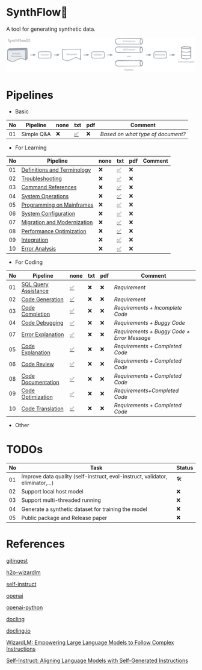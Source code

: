 # SynthFlow🍃

A tool for generating synthetic data.

<div align="center">
  <img src="assets/imgs/synthflow.svg">
</div>

# Pipelines

- Basic

|No|Pipeline|none|txt|pdf|Comment|
|---|---|---|---|---|---|
|01|Simple Q&A|❌|[✅](pipelines/Basic.py#L4)|❌|*Based on what type of document?*|

- For Learning

|No|Pipeline|none|txt|pdf|Comment|
|---|---|---|---|---|---|
|01|[Definitions and Terminology](docs/mainframe_learning_instruction_data.md#1-definitions-and-terminology)|❌|[✅](pipelines/Learning.py#L572)|❌||
|02|[Troubleshooting](docs/mainframe_learning_instruction_data.md#2-troubleshooting)|❌|[✅](pipelines/Learning.py#L513)|❌||
|03|[Command References](docs/mainframe_learning_instruction_data.md#3-command-references)|❌|[✅](pipelines/Learning.py#L454)|❌||
|04|[System Operations](docs/mainframe_learning_instruction_data.md#4-system-operations)|❌|[✅](pipelines/Learning.py#L395)|❌||
|05|[Programming on Mainframes](docs/mainframe_learning_instruction_data.md#5-programming-on-mainframes)|❌|[✅](pipelines/Learning.py#L336)|❌||
|06|[System Configuration](docs/mainframe_learning_instruction_data.md#6-system-configuration)|❌|[✅](pipelines/Learning.py#L276)|❌||
|07|[Migration and Modernization](docs/mainframe_learning_instruction_data.md#7-migration-and-modernization)|❌|[✅](pipelines/Learning.py#L217)|❌||
|08|[Performance Optimization](docs/mainframe_learning_instruction_data.md#8-performance-optimization)|❌|[✅](pipelines/Learning.py#L158)|❌||
|09|[Integration](docs/mainframe_learning_instruction_data.md#9-integration)|❌|[✅](pipelines/Learning.py#L99)|❌||
|10|[Error Analysis](docs/mainframe_learning_instruction_data.md#10-error-analysis)|❌|[✅](pipelines/Learning.py#L40)|❌||

- For Coding

|No|Pipeline|none|txt|pdf|Comment|
|---|---|---|---|---|---|
|01|[SQL Query Assistance](docs/coding_instruction_data.md#10-sql-query-assistance)|[✅](pipelines/Coding.py#L40)|❌|❌|*Requirement*|
|02|[Code Generation](docs/coding_instruction_data.md#3-code-generation)|[✅](pipelines/Coding.py#L570)|❌|❌|*Requirement*|
|03|[Code Completion](docs/coding_instruction_data.md#4-code-completion)|[✅](pipelines/Coding.py#L486)|❌|❌|*Requirements + Incomplete Code*|
|04|[Code Debugging](docs/coding_instruction_data.md#2-code-debugging)|[✅](pipelines/Coding.py#L626)|❌|❌|*Requirements + Buggy Code*|
|07|[Error Explanation](docs/coding_instruction_data.md#8-error-explanation)|[✅](pipelines/Coding.py#L181)|❌|❌|*Requirements + Buggy Code + Error Message*|
|05|[Code Explanation](docs/coding_instruction_data.md#1-code-explanation)|[✅](pipelines/Coding.py#L685)|❌|❌|*Requirements + Completed Code*|
|06|[Code Review](docs/coding_instruction_data.md#7-code-review)|[✅](pipelines/Coding.py#L243)|❌|❌|*Requirements + Completed Code*|
|08|[Code Documentation](docs/coding_instruction_data.md#9-code-documentation)|[✅](pipelines/Coding.py#L97)|❌|❌|*Requirements + Completed Code*|
|09|[Code Optimization](docs/coding_instruction_data.md#6-optimization-suggestions)|[✅](pipelines/Coding.py#L329)|❌|❌|*Requirements+Completed Code*|
|10|[Code Translation](docs/coding_instruction_data.md#5-code-translation)|[✅](pipelines/Coding.py#L410)|❌|❌|*Requirements + Completed Code*|


- Other

# TODOs
| No | Task                                         | Status |
|----|----------------------------------------------|--------|
| 01 | Improve data quality (self-instruct, evol-instruct, validator, eliminator,...)  | 🛠️     |
| 02 | Support local host model                     | ❌     |
| 03 | Support multi-threaded running               | ❌     |
| 04 | Generate a synthetic dataset for training the model | ❌ |
| 05 | Public package and Release paper               | ❌     |

# References

[gitingest](https://github.com/cyclotruc/gitingest)

[h2o-wizardlm](https://github.com/h2oai/h2o-wizardlm?tab=readme-ov-file)

[self-instruct](https://github.com/yizhongw/self-instruct)

[openai](https://platform.openai.com/docs/overview)

[openai-python](https://github.com/locchh/openai-python)

[docling](https://github.com/DS4SD/docling)

[docling.io](https://ds4sd.github.io/docling/#ibm-open-source-ai)

[WizardLM: Empowering Large Language Models to Follow Complex Instructions](https://arxiv.org/abs/2304.12244)

[Self-Instruct: Aligning Language Models with Self-Generated Instructions](https://arxiv.org/abs/2212.10560)